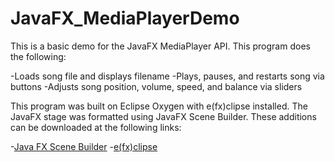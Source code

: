 # JavaFX_MediaPlayerDemo
This is a basic demo for the JavaFX MediaPlayer API. This program does the following:

-Loads song file and displays filename
-Plays, pauses, and restarts song via buttons
-Adjusts song position, volume, speed, and balance via sliders

This program was built on Eclipse Oxygen with e(fx)clipse installed. The JavaFX stage was formatted using JavaFX Scene Builder. These additions can be downloaded at the following links:

-[Java FX Scene Builder](http://www.oracle.com/technetwork/java/javase/downloads/javafxscenebuilder-1x-archive-2199384.html)
-[e(fx)clipse](https://www.eclipse.org/efxclipse/install.html)